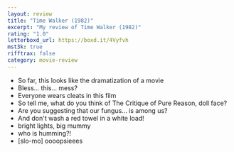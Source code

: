 ```yaml
---
layout: review
title: "Time Walker (1982)"
excerpt: "My review of Time Walker (1982)"
rating: "1.0"
letterboxd_url: https://boxd.it/4Vyfvh
mst3k: true
rifftrax: false
category: movie-review
---
```


- So far, this looks like the dramatization of a movie
- Bless... this... mess?
- Everyone wears cleats in this film
- So tell me, what do you think of The Critique of Pure Reason, doll face?
- Are you suggesting that our fungus... is among us?
- And don't wash a red towel in a white load!
- bright lights, big mummy
- who is humming?!
- [slo-mo] oooopsieees
